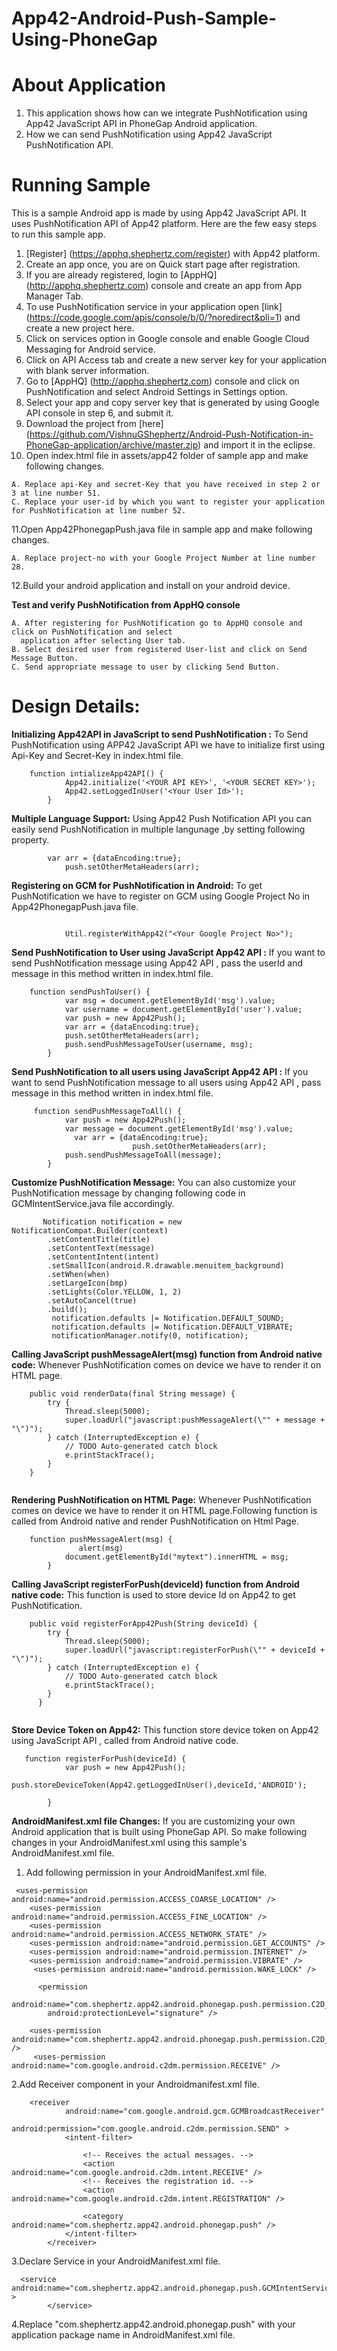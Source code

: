 App42-Android-Push-Sample-Using-PhoneGap
==========================


# About Application

1. This application shows how can we integrate PushNotification using App42 JavaScript API in PhoneGap Android application.
2. How we can send PushNotification using App42 JavaScript PushNotification API.


# Running Sample

This is a sample Android app is made by using App42 JavaScript API. It uses PushNotification API of App42 platform.
Here are the few easy steps to run this sample app.

1. [Register] (https://apphq.shephertz.com/register) with App42 platform.
2. Create an app once, you are on Quick start page after registration.
3. If you are already registered, login to [AppHQ] (http://apphq.shephertz.com) console and create an app from App Manager Tab.
4. To use PushNotification service in your application open [link] (https://code.google.com/apis/console/b/0/?noredirect&pli=1) and create a new project here.
5. Click on services option in Google console and enable Google Cloud Messaging for Android service.
6. Click on API Access tab and create a new server key for your application with blank server information.
7. Go to [AppHQ] (http://apphq.shephertz.com) console and click on PushNotification and select Android Settings in Settings option.
8. Select your app and copy server key that is generated by using Google API console in step 6, and submit it.
9. Download the project from [here] (https://github.com/VishnuGShephertz/Android-Push-Notification-in-PhoneGap-application/archive/master.zip) and import it in the eclipse.
10. Open index.html  file in assets/app42 folder of sample app and make following changes.

```
A. Replace api-Key and secret-Key that you have received in step 2 or 3 at line number 51.
C. Replace your user-id by which you want to register your application for PushNotification at line number 52.
```

11.Open App42PhonegapPush.java file in sample app and make following changes.

```
A. Replace project-no with your Google Project Number at line number 28.
```
12.Build your android application and install on your android device.

__Test and verify PushNotification from AppHQ console__
 
```
A. After registering for PushNotification go to AppHQ console and click on PushNotification and select
  application after selecting User tab.
B. Select desired user from registered User-list and click on Send Message Button.
C. Send appropriate message to user by clicking Send Button.

```
# Design Details:
__Initializing App42API in JavaScript to send PushNotification :__ To Send PushNotification using APP42 JavaScript API we have to initialize first using Api-Key and Secret-Key in index.html file.
 
```
	function intializeApp42API() {
			App42.initialize('<YOUR API KEY>', '<YOUR SECRET KEY>');
			App42.setLoggedInUser('<Your User Id>');
		}

```
__Multiple Language Support:__ Using App42 Push Notification API you can easily send PushNotification in multiple langunage ,by setting following property.
 
```
	    var arr = {dataEncoding:true};
            push.setOtherMetaHeaders(arr);

```

__Registering on GCM for PushNotification in Android:__ To get PushNotification we have to register on GCM using Google Project No in App42PhonegapPush.java file.
 
```
  
            Util.registerWithApp42("<Your Google Project No>");

```



__Send PushNotification to User using JavaScript App42 API :__ If you want to send PushNotification message using App42 API , pass the userId and
message in this method written in index.html file.
 
```
	function sendPushToUser() {
            var msg = document.getElementById('msg').value;
            var username = document.getElementById('user').value;
            var push = new App42Push();
            var arr = {dataEncoding:true};
            push.setOtherMetaHeaders(arr);
            push.sendPushMessageToUser(username, msg);
        }

```

__Send PushNotification to all users using JavaScript App42 API :__ If you want to send PushNotification message to all users using App42 API , pass message in this method written in index.html file.
 
```
	 function sendPushMessageToAll() {
			var push = new App42Push();
			var message = document.getElementById('msg').value;
			  var arr = {dataEncoding:true};
                           push.setOtherMetaHeaders(arr);
			push.sendPushMessageToAll(message);
		}

```

__Customize PushNotification Message:__ You can also customize your PushNotification message by changing following code in GCMIntentService.java file accordingly.
 
```
       Notification notification = new NotificationCompat.Builder(context)
        .setContentTitle(title)
        .setContentText(message)
        .setContentIntent(intent)
        .setSmallIcon(android.R.drawable.menuitem_background)
        .setWhen(when)
        .setLargeIcon(bmp)
        .setLights(Color.YELLOW, 1, 2)
        .setAutoCancel(true)
        .build();
         notification.defaults |= Notification.DEFAULT_SOUND; 
         notification.defaults |= Notification.DEFAULT_VIBRATE;
         notificationManager.notify(0, notification);

```



__Calling JavaScript pushMessageAlert(msg) function from Android native code:__ Whenever PushNotification comes on device we have to render it on HTML page.

 
```
 	public void renderData(final String message) {
		try {
			Thread.sleep(5000);
			super.loadUrl("javascript:pushMessageAlert(\"" + message + "\")");
		} catch (InterruptedException e) {
			// TODO Auto-generated catch block
			e.printStackTrace();
		}
 	}


```

__Rendering PushNotification on HTML Page:__ Whenever PushNotification comes on device we have to render it on HTML page.Following function is called from Android native and render PushNotification on Html Page.

```
    function pushMessageAlert(msg) {
			   alert(msg)
		  	document.getElementById("mytext").innerHTML = msg;
	 	}

```
__Calling JavaScript registerForPush(deviceId) function from Android native code:__ This function is used to store device Id on App42 to get PushNotification.

```
 	public void registerForApp42Push(String deviceId) {
		try {
			Thread.sleep(5000);
			super.loadUrl("javascript:registerForPush(\"" + deviceId + "\")");
		} catch (InterruptedException e) {
			// TODO Auto-generated catch block
			e.printStackTrace();
		}
	  }


```

__Store Device Token on App42:__ This function store device token on App42 using JavaScript API , called from Android native code.

```
   function registerForPush(deviceId) {
			var push = new App42Push();
			push.storeDeviceToken(App42.getLoggedInUser(),deviceId,'ANDROID');
		
		}

```

__AndroidManifest.xml file Changes:__ If you are customizing your own Android application that is built using PhoneGap API.
So make following changes in your AndroidManifest.xml using this sample's AndroidManifest.xml file.

1. Add following permission in your AndroidManifest.xml file.

```
 <uses-permission android:name="android.permission.ACCESS_COARSE_LOCATION" />
    <uses-permission android:name="android.permission.ACCESS_FINE_LOCATION" />
    <uses-permission android:name="android.permission.ACCESS_NETWORK_STATE" />
    <uses-permission android:name="android.permission.GET_ACCOUNTS" />
    <uses-permission android:name="android.permission.INTERNET" />
    <uses-permission android:name="android.permission.VIBRATE" />
     <uses-permission android:name="android.permission.WAKE_LOCK" />
     
      <permission
        android:name="com.shephertz.app42.android.phonegap.push.permission.C2D_MESSAGE"
        android:protectionLevel="signature" />

    <uses-permission android:name="com.shephertz.app42.android.phonegap.push.permission.C2D_MESSAGE" />
     <uses-permission android:name="com.google.android.c2dm.permission.RECEIVE" />

```

2.Add Receiver component in your Androidmanifest.xml file.

```
    <receiver
            android:name="com.google.android.gcm.GCMBroadcastReceiver"
            android:permission="com.google.android.c2dm.permission.SEND" >
            <intent-filter>

                <!-- Receives the actual messages. -->
                <action android:name="com.google.android.c2dm.intent.RECEIVE" />
                <!-- Receives the registration id. -->
                <action android:name="com.google.android.c2dm.intent.REGISTRATION" />

                <category android:name="com.shephertz.app42.android.phonegap.push" />
            </intent-filter>
        </receiver>

```
3.Declare Service in your AndroidManifest.xml file.

```
  <service android:name="com.shephertz.app42.android.phonegap.push.GCMIntentService" >
        </service>
```
4.Replace "com.shephertz.app42.android.phonegap.push" with your application package name in AndroidManifest.xml file.
